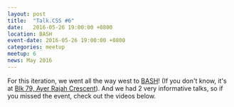 ```yaml
---
layout: post
title:  "Talk.CSS #6"
date:   2016-05-26 19:00:00 +0800
location: BASH
event-date: 2016-05-26 19:00:00 +0800
categories: meetup
meetup: 6
news: May 2016
---
```

For this iteration, we went all the way west to [BASH](http://www.infocomminvestments.com/BASH.html)! (If you don't know, it's at [Blk 79, Ayer Rajah Crescent](https://www.google.com.sg/maps/place/BASH/@1.2979709,103.78524,17z/data=!3m1!4b1!4m5!3m4!1s0x31da1a4fe5b64c39:0x59c44d4a72e2e7d9!8m2!3d1.2979655!4d103.7874287)). And we had 2 very informative talks, so if you missed the event, check out the videos below.
